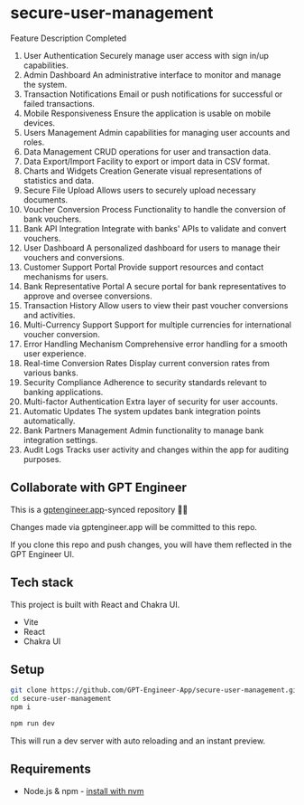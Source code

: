 # secure-user-management

Feature	Description	Completed
1. User Authentication	Securely manage user access with sign in/up capabilities.	
2. Admin Dashboard	An administrative interface to monitor and manage the system.	
3. Transaction Notifications	Email or push notifications for successful or failed transactions.	
4. Mobile Responsiveness	Ensure the application is usable on mobile devices.	
5. Users Management	Admin capabilities for managing user accounts and roles.	
6. Data Management	CRUD operations for user and transaction data.	
7. Data Export/Import	Facility to export or import data in CSV format.	
8. Charts and Widgets Creation	Generate visual representations of statistics and data.	
9. Secure File Upload	Allows users to securely upload necessary documents.	
10. Voucher Conversion Process	Functionality to handle the conversion of bank vouchers.	
11. Bank API Integration	Integrate with banks' APIs to validate and convert vouchers.	
12. User Dashboard	A personalized dashboard for users to manage their vouchers and conversions.	
13. Customer Support Portal	Provide support resources and contact mechanisms for users.	
14. Bank Representative Portal	A secure portal for bank representatives to approve and oversee conversions.	
15. Transaction History	Allow users to view their past voucher conversions and activities.	
16. Multi-Currency Support	Support for multiple currencies for international voucher conversion.	
17. Error Handling Mechanism	Comprehensive error handling for a smooth user experience.	
18. Real-time Conversion Rates	Display current conversion rates from various banks.	
19. Security Compliance	Adherence to security standards relevant to banking applications.	
20. Multi-factor Authentication	Extra layer of security for user accounts.	
21. Automatic Updates	The system updates bank integration points automatically.	
22. Bank Partners Management	Admin functionality to manage bank integration settings.	
23. Audit Logs	Tracks user activity and changes within the app for auditing purposes.	


## Collaborate with GPT Engineer

This is a [gptengineer.app](https://gptengineer.app)-synced repository 🌟🤖

Changes made via gptengineer.app will be committed to this repo.

If you clone this repo and push changes, you will have them reflected in the GPT Engineer UI.

## Tech stack

This project is built with React and Chakra UI.

- Vite
- React
- Chakra UI

## Setup

```sh
git clone https://github.com/GPT-Engineer-App/secure-user-management.git
cd secure-user-management
npm i
```

```sh
npm run dev
```

This will run a dev server with auto reloading and an instant preview.

## Requirements

- Node.js & npm - [install with nvm](https://github.com/nvm-sh/nvm#installing-and-updating)
